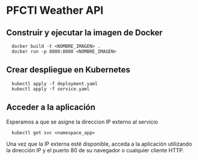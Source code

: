 # PFCTI Weather API

## Construir y ejecutar la imagen de Docker
```shell
  docker build -t <NOMBRE_IMAGEN> .
  docker run -p 8080:8080 <NOMBRE_IMAGEN>
```

## Crear despliegue en Kubernetes
```shell
  kubectl apply -f deployment.yaml
  kubectl apply -f service.yaml
```

## Acceder a la aplicación
Esperamos a que se asigne la direccion IP externo al servicio
```shell
  kubectl get svc <namespace_app>
```
Una vez que la IP externa esté disponible, acceda a la aplicación utilizando la dirección IP y el puerto 80 de su navegador o cualquier cliente HTTP.